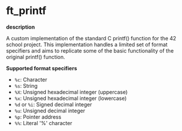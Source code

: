 # ft_printf

**description**

A custom implementation of the standard C printf() function for the 42 school project. This implementation handles a limited set of format specifiers and aims to replicate some of the basic functionality of the original printf() function.

**Supported format specifiers**
- `%c`: Character
- `%s`: String
- `%X`: Unsigned hexadecimal integer (uppercase)
- `%x`: Unsigned hexadecimal integer (lowercase)
- `%d` or `%i`: Signed decimal integer
- `%u`: Unsigned decimal integer
- `%p`: Pointer address
- `%%`: Literal '%' character
